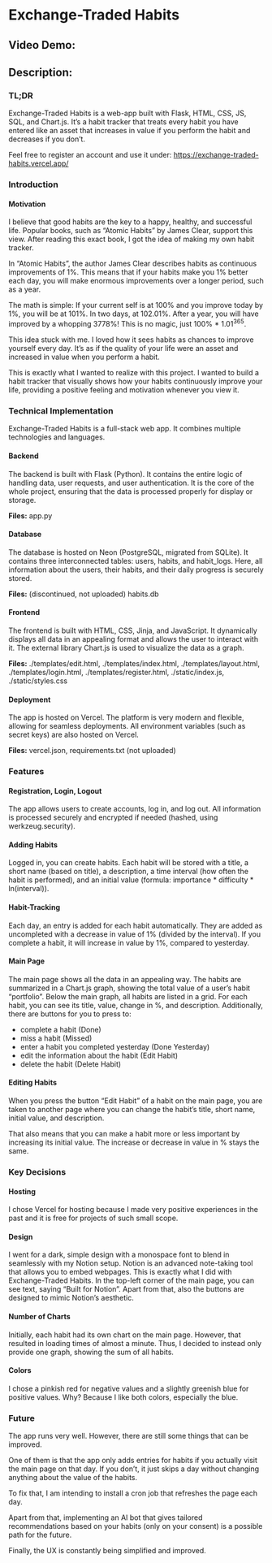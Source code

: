 # Exchange-Traded Habits
## Video Demo:  <URL HERE>
## Description:
### TL;DR

Exchange-Traded Habits is a web-app built with Flask, HTML, CSS, JS, SQL, and Chart.js. It’s a habit tracker that treats every habit you have entered like an asset that increases in value if you perform the habit and decreases if you don’t.

Feel free to register an account and use it under: https://exchange-traded-habits.vercel.app/

### Introduction

#### Motivation

I believe that good habits are the key to a happy, healthy, and successful life. Popular books, such as “Atomic Habits” by James Clear, support this view. After reading this exact book, I got the idea of making my own habit tracker.

In “Atomic Habits”, the author James Clear describes habits as continuous improvements of 1%. This means that if your habits make you 1% better each day, you will make enormous improvements over a longer period, such as a year.

The math is simple: If your current self is at 100% and you improve today by 1%, you will be at 101%. In two days, at 102.01%. After a year, you will have improved by a whopping 3778%! This is no magic, just 100% * $1.01^{365}$.

This idea stuck with me. I loved how it sees habits as chances to improve yourself every day. It’s as if the quality of your life were an asset and increased in value when you perform a habit.

This is exactly what I wanted to realize with this project. I wanted to build a habit tracker that visually shows how your habits continuously improve your life, providing a positive feeling and motivation whenever you view it.

### Technical Implementation

Exchange-Traded Habits is a full-stack web app. It combines multiple technologies and languages.

#### Backend

The backend is built with Flask (Python). It contains the entire logic of handling data, user requests, and user authentication. It is the core of the whole project, ensuring that the data is processed properly for display or storage.

**Files:** app.py

#### Database

The database is hosted on Neon (PostgreSQL, migrated from SQLite). It contains three interconnected tables: users, habits, and habit_logs. Here, all information about the users, their habits, and their daily progress is securely stored.

**Files:** (discontinued, not uploaded) habits.db

#### Frontend

The frontend is built with HTML, CSS, Jinja, and JavaScript. It dynamically displays all data in an appealing format and allows the user to interact with it. The external library Chart.js is used to visualize the data as a graph.

**Files:** ./templates/edit.html, ./templates/index.html, ./templates/layout.html, ./templates/login.html, ./templates/register.html, ./static/index.js, ./static/styles.css

#### Deployment

The app is hosted on Vercel. The platform is very modern and flexible, allowing for seamless deployments. All environment variables (such as secret keys) are also hosted on Vercel.

**Files:** vercel.json, requirements.txt (not uploaded)

### Features

#### Registration, Login, Logout

The app allows users to create accounts, log in, and log out. All information is processed securely and encrypted if needed (hashed, using werkzeug.security).

#### Adding Habits

Logged in, you can create habits. Each habit will be stored with a title, a short name (based on title), a description, a time interval (how often the habit is performed), and an initial value (formula: importance * difficulty * ln(interval)).

#### Habit-Tracking

Each day, an entry is added for each habit automatically. They are added as uncompleted with a decrease in value of 1% (divided by the interval). If you complete a habit, it will increase in value by 1%, compared to yesterday.

#### Main Page

The main page shows all the data in an appealing way. The habits are summarized in a Chart.js graph, showing the total value of a user’s habit “portfolio”. Below the main graph, all habits are listed in a grid. For each habit, you can see its title, value, change in %, and description. Additionally, there are buttons for you to press to:

- complete a habit (Done)
- miss a habit (Missed)
- enter a habit you completed yesterday (Done Yesterday)
- edit the information about the habit (Edit Habit)
- delete the habit (Delete Habit)

#### Editing Habits

When you press the button “Edit Habit” of a habit on the main page, you are taken to another page where you can change the habit’s title, short name, initial value, and description.

That also means that you can make a habit more or less important by increasing its initial value. The increase or decrease in value in % stays the same.

### Key Decisions

#### Hosting

I chose Vercel for hosting because I made very positive experiences in the past and it is free for projects of such small scope.

#### Design

I went for a dark, simple design with a monospace font to blend in seamlessly with my Notion setup. Notion is an advanced note-taking tool that allows you to embed webpages. This is exactly what I did with Exchange-Traded Habits. In the top-left corner of the main page, you can see text, saying “Built for Notion”. Apart from that, also the buttons are designed to mimic Notion’s aesthetic.

#### Number of Charts

Initially, each habit had its own chart on the main page. However, that resulted in loading times of almost a minute. Thus, I decided to instead only provide one graph, showing the sum of all habits.

#### Colors

I chose a pinkish red for negative values and a slightly greenish blue for positive values. Why? Because I like both colors, especially the blue.

### Future

The app runs very well. However, there are still some things that can be improved.

One of them is that the app only adds entries for habits if you actually visit the main page on that day. If you don’t, it just skips a day without changing anything about the value of the habits.

To fix that, I am intending to install a cron job that refreshes the page each day.

Apart from that, implementing an AI bot that gives tailored recommendations based on your habits (only on your consent) is a possible path for the future.

Finally, the UX is constantly being simplified and improved.
